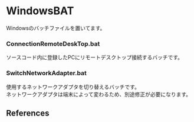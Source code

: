 # WindowsBAT
Windowsのバッチファイルを置いてます。

### ConnectionRemoteDeskTop.bat
ソースコード内に登録したPCにリモートデスクトップ接続するバッチです。
### SwitchNetworkAdapter.bat
使用するネットワークアダプタを切り替えるバッチです。<br>
ネットワークアダプタは端末によって変わるため、別途修正が必要になります。

## References
